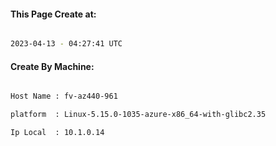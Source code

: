 
   
#### This Page Create at:

```bash

2023-04-13 - 04:27:41 UTC

```

#### Create By Machine:

```bash

Host Name : fv-az440-961

platform  : Linux-5.15.0-1035-azure-x86_64-with-glibc2.35

Ip Local  : 10.1.0.14

```

